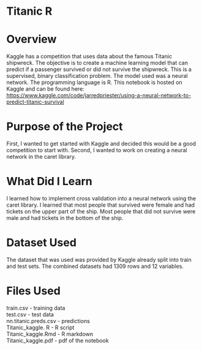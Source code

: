 # Titanic R

# Overview
Kaggle has a competition that uses data about the famous Titanic shipwreck. The objective is to create a machine learning model that can predict if a passenger survived or did not survive the shipwreck. This is a supervised, binary classification problem. The model used was a neural network. The programming language is R.
This notebook is hosted on Kaggle and can be found here: https://www.kaggle.com/code/jarredpriester/using-a-neural-network-to-predict-titanic-survival

# Purpose of the Project
First, I wanted to get started with Kaggle and decided this would be a good competition to start with. Second, I wanted to work on creating a neural network in the caret library.

# What Did I Learn
I learned how to implement cross validation into a neural network using the caret library. I learned that most people that survived were female and had tickets on the upper part of the ship. Most people that did not survive were male and had tickets in the bottom of the ship.

# Dataset Used
The dataset that was used was provided by Kaggle already split into train and test sets. The combined datasets had 1309 rows and 12 variables.

# Files Used
train.csv - training data  
test.csv - test data  
nn.titanic.preds.csv - predictions  
Titanic_kaggle. R - R script  
Titanic_kaggle.Rmd - R markdown  
Titanic_kaggle.pdf - pdf of the notebook
